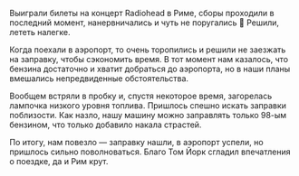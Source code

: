 Выиграли билеты на концерт Radiohead в Риме, сборы проходили в последний момент, нанервничались и чуть не поругались 🙂 Решили, лететь налегке.

Когда поехали в аэропорт, то очень торопились и решили не заезжать на заправку, чтобы сэкономить время. В тот момент нам казалось, что бензина достаточно и хватит добраться до аэропорта, но в наши планы вмешались непредвиденные обстоятельства.

Вообщем встряли в пробку и, спустя некоторое время, загорелась лампочка низкого уровня топлива. Пришлось спешно искать заправки поблизости. Как назло, нашу машину можно заправлять только 98-ым бензином, что только добавило накала страстей.

По итогу, нам повезло — заправку нашли, в аэропорт успели, но пришлось сильно поволноваться. Благо Том Йорк сгладил впечатления о поездке, да и Рим крут.